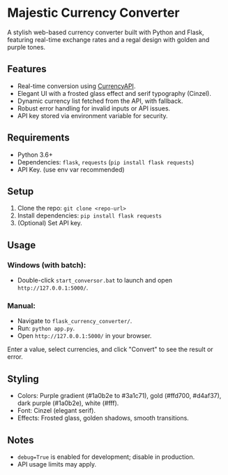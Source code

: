 # Majestic Currency Converter

A stylish web-based currency converter built with Python and Flask, featuring real-time exchange rates and a regal design with golden and purple tones.

## Features
- Real-time conversion using [CurrencyAPI](https://currencyapi.com/).
- Elegant UI with a frosted glass effect and serif typography (Cinzel).
- Dynamic currency list fetched from the API, with fallback.
- Robust error handling for invalid inputs or API issues.
- API key stored via environment variable for security.

## Requirements
- Python 3.6+
- Dependencies: `flask`, `requests` (`pip install flask requests`)
- API Key. (use env var recommended)

## Setup
1. Clone the repo: `git clone <repo-url>`
2. Install dependencies: `pip install flask requests`
3. (Optional) Set API key.

## Usage
### Windows (with batch):
- Double-click `start_conversor.bat` to launch and open `http://127.0.0.1:5000/`.

### Manual:
- Navigate to `flask_currency_converter/`.
- Run: `python app.py`.
- Open `http://127.0.0.1:5000/` in your browser.

Enter a value, select currencies, and click "Convert" to see the result or error.

## Styling
- Colors: Purple gradient (#1a0b2e to #3a1c71), gold (#ffd700, #d4af37), dark purple (#1a0b2e), white (#fff).
- Font: Cinzel (elegant serif).
- Effects: Frosted glass, golden shadows, smooth transitions.

## Notes
- `debug=True` is enabled for development; disable in production.
- API usage limits may apply.
